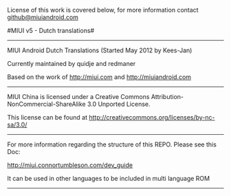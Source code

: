 License of this work is covered below, for more information contact github@miuiandroid.com

#MIUI v5 - Dutch translations#

---------------------------------------------------------------------------------------------

MIUI Android Dutch Translations (Started May 2012 by Kees-Jan) 

Currently maintained by quidje and redmaner

Based on the work of http://miui.com and http://miuiandroid.com

---------------------------------------------------------------------------------------------

MIUI China is licensed under a Creative Commons Attribution-NonCommercial-ShareAlike 3.0 Unported License.

This license can be found at http://creativecommons.org/licenses/by-nc-sa/3.0/

---------------------------------------------------------------------------------------------

For more information regarding the structure of this REPO. Please see this Doc: 

http://miui.connortumbleson.com/dev_guide

It can be used in other languages to be included in multi language ROM

---------------------------------------------------------------------------------------------
